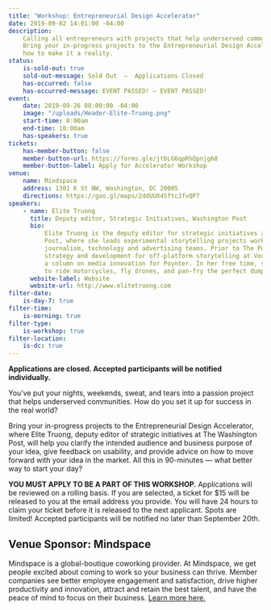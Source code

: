 ```yaml
---
title: "Workshop: Entrepreneurial Design Accelerator"
date: 2019-09-02 14:01:00 -04:00
description:
    Calling all entrepreneurs with projects that help underserved communities!
    Bring your in-progress projects to the Entrepreneurial Design Accelerator and learn
    how to make it a reality.
status:
    is-sold-out: true
    sold-out-message: Sold Out  —  Applications Closed
    has-occurred: false
    has-occurred-message: EVENT PASSED! — EVENT PASSED!
event:
    date: 2019-09-26 08:00:00 -04:00
    image: "/uploads/Header-Elite-Truong.png"
    start-time: 8:00am
    end-time: 10:00am
    has-speakers: true
tickets:
    has-member-button: false
    member-button-url: https://forms.gle/jtbLG6qpRhQpnjg68
    member-button-label: Apply for Accelerator Workshop
venue:
    name: Mindspace
    address: 1301 K St NW, Washington, DC 20005
    directions: https://goo.gl/maps/2ddUUX4SftcJfvQP7
speakers:
    - name: Elite Truong
      title: Deputy editor, Strategic Initiatives, Washington Post
      bio:
          Elite Truong is the deputy editor for strategic initiatives at The Washington
          Post, where she leads experimental storytelling projects working with The Post’s
          journalism, technology and advertising teams. Prior to The Post, Elite led product
          strategy and development for off-platform storytelling at Vox Media and authored
          a column on media innovation for Poynter. In her free time, she’s teaching herself
          to ride motorcycles, fly drones, and pan-fry the perfect dumpling.
      website-label: Website
      website-url: http://www.elitetruong.com
filter-date:
    is-day-7: true
filter-time:
    is-morning: true
filter-type:
    is-workshop: true
filter-location:
    is-dc: true
---
```


**Applications are closed. Accepted participants will be notified individually.**

You’ve put your nights, weekends, sweat, and tears into a passion project that helps underserved communities. How do you set it up for success in the real world?

Bring your in-progress projects to the Entrepreneurial Design Accelerator, where Elite Truong, deputy editor of strategic initiatives at The Washington Post, will help you clarify the intended audience and business purpose of your idea, give feedback on usability, and provide advice on how to move forward with your idea in the market. All this in 90-minutes — what better way to start your day?

**YOU MUST APPLY TO BE A PART OF THIS WORKSHOP.** Applications will be reviewed on a rolling basis. If you are selected, a ticket for \$15 will be released to you at the email address you provide. You will have 24 hours to claim your ticket before it is released to the next applicant. Spots are limited! Accepted participants will be notified no later than September 20th.

## Venue Sponsor: Mindspace

Mindspace is a global-boutique coworking provider. At Mindspace, we get people excited about coming to work so your business can thrive. Member companies see better employee engagement and satisfaction, drive higher productivity and innovation, attract and retain the best talent, and have the peace of mind to focus on their business. [Learn more here.](https://www.mindspace.me/dc-k-street/)
